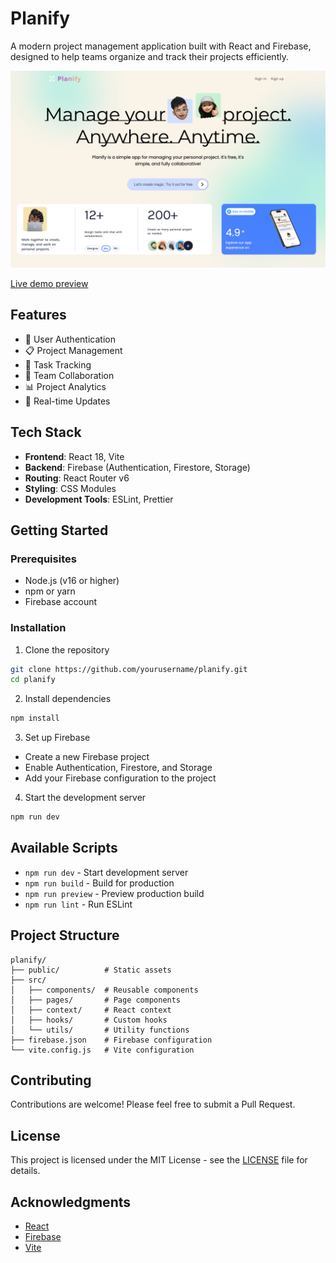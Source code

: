 # Planify

A modern project management application built with React and Firebase, designed to help teams organize and track their projects efficiently.

![Planify Screenshot](public/planify-screenshot.png)

[Live demo preview](https://planify-project-manageme-3db7b.web.app/dashboard)

## Features

- 🔐 User Authentication
- 📋 Project Management
- 📅 Task Tracking
- 👥 Team Collaboration
- 📊 Project Analytics
- 🔔 Real-time Updates

## Tech Stack

- **Frontend**: React 18, Vite
- **Backend**: Firebase (Authentication, Firestore, Storage)
- **Routing**: React Router v6
- **Styling**: CSS Modules
- **Development Tools**: ESLint, Prettier

## Getting Started

### Prerequisites

- Node.js (v16 or higher)
- npm or yarn
- Firebase account

### Installation

1. Clone the repository

```bash
git clone https://github.com/yourusername/planify.git
cd planify
```

2. Install dependencies

```bash
npm install
```

3. Set up Firebase

- Create a new Firebase project
- Enable Authentication, Firestore, and Storage
- Add your Firebase configuration to the project

4. Start the development server

```bash
npm run dev
```

## Available Scripts

- `npm run dev` - Start development server
- `npm run build` - Build for production
- `npm run preview` - Preview production build
- `npm run lint` - Run ESLint

## Project Structure

```
planify/
├── public/          # Static assets
├── src/
│   ├── components/  # Reusable components
│   ├── pages/       # Page components
│   ├── context/     # React context
│   ├── hooks/       # Custom hooks
│   └── utils/       # Utility functions
├── firebase.json    # Firebase configuration
└── vite.config.js   # Vite configuration
```

## Contributing

Contributions are welcome! Please feel free to submit a Pull Request.

## License

This project is licensed under the MIT License - see the [LICENSE](LICENSE) file for details.

## Acknowledgments

- [React](https://reactjs.org/)
- [Firebase](https://firebase.google.com/)
- [Vite](https://vitejs.dev/)
